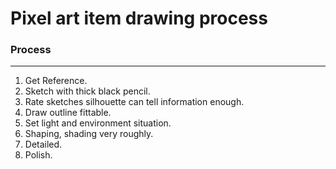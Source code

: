 # Pixel art item drawing process
### Process
---
1. Get Reference.
2. Sketch with thick black pencil.
3. Rate sketches silhouette can tell information enough.
4. Draw outline fittable.
5. Set light and environment situation.
6. Shaping, shading very roughly.
7. Detailed.
8. Polish.